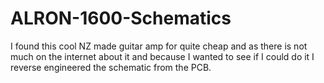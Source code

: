 # ALRON-1600-Schematics
I found this cool NZ made guitar amp for quite cheap and as there is not much on the internet about it and because I wanted to see if I could do it I reverse engineered the schematic from the PCB.
